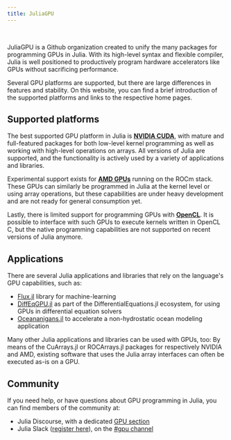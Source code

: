 ```yaml
---
title: JuliaGPU
---
```


<br />

<div class="text-justify">

JuliaGPU is a Github organization created to unify the many packages for
programming GPUs in Julia. With its high-level syntax and flexible compiler,
Julia is well positioned to productively program hardware accelerators like GPUs
without sacrificing performance.

Several GPU platforms are supported, but there are large differences in features
and stability. On this website, you can find a brief introduction of the
supported platforms and links to the respective home pages.

</div>


<div class="text-left">

## Supported platforms

The best supported GPU platform in Julia is **[NVIDIA CUDA](/nvidia/)**, with
mature and full-featured packages for both low-level kernel programming as well
as working with high-level operations on arrays. All versions of Julia are
supported, and the functionality is actively used by a variety of applications
and libraries.

Experimental support exists for **[AMD GPUs](amd)** running on the ROCm stack.
These GPUs can similarly be programmed in Julia at the kernel level or using
array operations, but these capabilities are under heavy development and are not
ready for general consumption yet.

Lastly, there is limited support for programming GPUs with **[OpenCL](opencl)**.
It is possible to interface with such GPUs to execute kernels written in OpenCL
C, but the native programming capabilities are not supported on recent versions
of Julia anymore.


## Applications

There are several Julia applications and libraries that rely on the language's GPU
capabilities, such as:

- [Flux.jl](https://github.com/FluxML/Flux.jl) library for machine-learning
- [DiffEqGPU.jl](https://github.com/JuliaDiffEq/DiffEqGPU.jl) as part of the
  DifferentialEquations.jl ecosystem, for using GPUs in differential equation solvers
- [Oceananigans.jl](https://github.com/climate-machine/Oceananigans.jl) to accelerate a
  non-hydrostatic ocean modeling application

Many other Julia applications and libraries can be used with GPUs, too: By means of the
CuArrays.jl or ROCArrays.jl packages for respectively NVIDIA and AMD, existing software that
uses the Julia array interfaces can often be executed as-is on a GPU.


## Community

If you need help, or have questions about GPU programming in Julia, you can find members of
the community at:

- Julia Discourse, with a dedicated [GPU
  section](https://discourse.julialang.org/c/domain/gpu/11)
- Julia Slack ([register here](https://slackinvite.julialang.org/)), on the [#gpu
  channel](https://julialang.slack.com/messages/C689Y34LE/)

</div>
